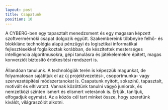 ```yaml
---
layout: post
title: Csapatunk
position: 10
---
```


A CYBERG-ben egy tapasztalt menedzsment és  egy magasan képzett szoftvermérnöki csapat dolgozik együtt. Szakembereink többnyire felhő- és blokklánc technológia alapú pénzügyi és logisztikai informatikai fejlesztésekkel foglalkoztak korábban, de készítettek mesterséges intelligencia algoritmusokra, gépi tanulásra és játékelemekre épített, magas konverziót biztosító értékesítési rendszert is.<br><br>Állandóan tanulunk. A technológiák terén is képezzük magunkat, de folyamatosan sajátítjuk el az új projektvezetési-, csoportmunka- vagy szervezetépítési módszertanokat is. Csapatunk nyitott, sokszínű, tapasztalt, motivált és elhivatott. Vannak közöttünk tanulni vágyó juniorok, és nemzetközi szinten ismert és elismert veteránok is. Értjük, tanítjuk, elfogadjuk egymást. Az a közös cél tart minket össze, hogy szeretünk kiválót, világraszólót alkotni. 
